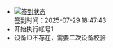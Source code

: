 - [![签到状态](https://github.com/womade/Cloud189-Actions/actions/workflows/main.yml/badge.svg?branch=main)](https://github.com/womade/Cloud189-Actions/actions/workflows/main.yml) <br> 签到时间：2025-07-29 18:47:43
- 开始执行帐号1
- 设备ID不存在，需要二次设备校验
